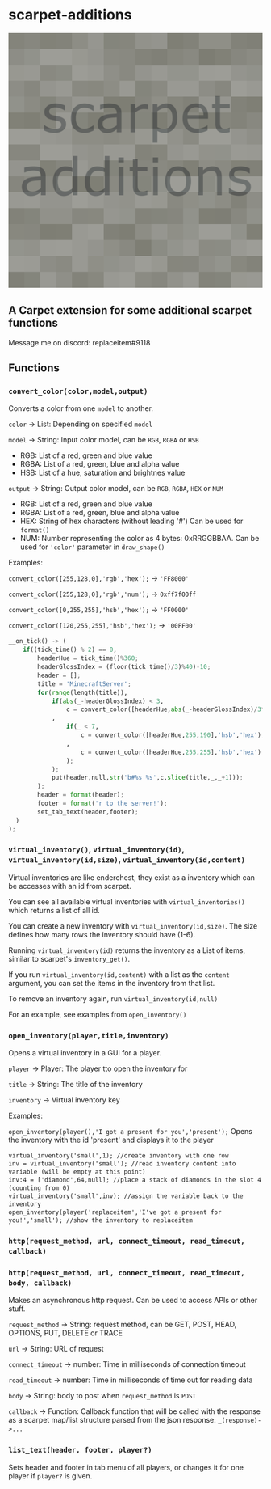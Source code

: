 # scarpet-additions

![scarpet-additions](src/main/resources/assets/scarpet-additions/icon.png)

## A Carpet extension for some additional scarpet functions

Message me on discord: replaceitem#9118

## Functions

### `convert_color(color,model,output)`

Converts a color from one `model` to another.

`color` -> List: Depending on specified `model`

`model` -> String: Input color model, can be `RGB`, `RGBA` or `HSB`

* RGB: List of a red, green and blue value
* RGBA: List of a red, green, blue and alpha value
* HSB: List of a hue, saturation and brightnes value

`output` -> String: Output color model, can be `RGB`, `RGBA`, `HEX` or `NUM`

* RGB: List of a red, green and blue value
* RGBA: List of a red, green, blue and alpha value
* HEX: String of hex characters (without leading '#') Can be used for `format()`
* NUM: Number representing the color as 4 bytes: 0xRRGGBBAA. Can be used for `'color'` parameter in `draw_shape()`

Examples:

`convert_color([255,128,0],'rgb','hex');` -> `'FF8000'`

`convert_color([255,128,0],'rgb','num');` -> `0xff7f00ff`

`convert_color([0,255,255],'hsb','hex');` -> `'FF0000'`

`convert_color([120,255,255],'hsb','hex');` -> `'00FF00'`

```py
__on_tick() -> (
    if((tick_time() % 2) == 0,
        headerHue = tick_time()%360;
        headerGlossIndex = (floor(tick_time()/3)%40)-10;
        header = [];
        title = 'MinecraftServer';
        for(range(length(title)),
            if(abs(_-headerGlossIndex) < 3,
                c = convert_color([headerHue,abs(_-headerGlossIndex)/3*255,255],'hsb','hex');
            ,
                if(_ < 7,
                    c = convert_color([headerHue,255,190],'hsb','hex');
                ,
                    c = convert_color([headerHue,255,255],'hsb','hex');
                );
            );
            put(header,null,str('b#%s %s',c,slice(title,_,_+1)));
        );
        header = format(header);
        footer = format('r to the server!');
        set_tab_text(header,footer);
  )
);
```

### `virtual_inventory()`, `virtual_inventory(id)`, `virtual_inventory(id,size)`, `virtual_inventory(id,content)`

Virtual inventories are like enderchest, they exist as a inventory which can be accesses with an id from scarpet.

You can see all available virtual inventories with `virtual_inventories()` which returns a list of all id.

You can create a new inventory with `virtual_inventory(id,size)`. The size defines how many rows the inventory should have (1-6).

Running `virtual_inventory(id)` returns the inventory as a List of items, similar to scarpet's `inventory_get()`.

If you run `virtual_inventory(id,content)` with a list as the `content` argument, you can set the items in the inventory from that list.

To remove an inventory again, run `virtual_inventory(id,null)`

For an example, see examples from `open_inventory()`

### `open_inventory(player,title,inventory)`

Opens a virtual inventory in a GUI for a player.

`player` -> Player: The player tto open the inventory for

`title` -> String: The title of the inventory

`inventory` -> Virtual inventory key

Examples:

`open_inventory(player(),'I got a present for you','present');` Opens the inventory with the id 'present' and displays it to the player

```
virtual_inventory('small',1); //create inventory with one row
inv = virtual_inventory('small'); //read inventory content into variable (will be empty at this point)
inv:4 = ['diamond',64,null]; //place a stack of diamonds in the slot 4 (counting from 0)
virtual_inventory('small',inv); //assign the variable back to the inventory
open_inventory(player('replaceitem','I've got a present for you!','small'); //show the inventory to replaceitem 
```

### `http(request_method, url, connect_timeout, read_timeout, callback)`

### `http(request_method, url, connect_timeout, read_timeout, body, callback)`

Makes an asynchronous http request. Can be used to access APIs or other stuff.

`request_method` -> String: request method, can be GET, POST, HEAD, OPTIONS, PUT, DELETE or TRACE 

`url` -> String: URL of request

`connect_timeout` -> number: Time in milliseconds of connection timeout

`read_timeout` -> number: Time in milliseconds of time out for reading data

`body` -> String: body to post when `request_method` is `POST`

`callback` -> Function: Callback function that will be called with the response as a scarpet map/list structure parsed from the json response: `_(response)->...`

### `list_text(header, footer, player?)`

Sets header and footer in tab menu of all players, or changes it for one player if `player?` is given.